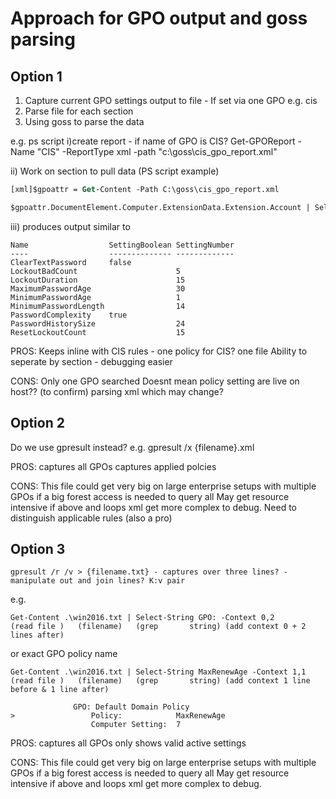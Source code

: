 # Approach for GPO output and goss parsing

## Option 1 
1. Capture current GPO settings output to file - If set via one GPO e.g. cis
2. Parse file for each section
3. Using goss to parse the data


e.g. ps script
i)create report - if name of GPO is CIS?
Get-GPOReport -Name "CIS" -ReportType xml -path "c:\goss\cis_gpo_report.xml"

ii) Work on section to pull data (PS script example)

```ps
[xml]$gpoattr = Get-Content -Path C:\goss\cis_gpo_report.xml

$gpoattr.DocumentElement.Computer.ExtensionData.Extension.Account | Select-Object -Property Name, SettingBoolean, SettingNumber
```

iii) produces output similar to

```shell
Name                  SettingBoolean SettingNumber
----                  -------------- -------------
ClearTextPassword     false                       
LockoutBadCount                      5            
LockoutDuration                      15           
MaximumPasswordAge                   30           
MinimumPasswordAge                   1            
MinimumPasswordLength                14           
PasswordComplexity    true                        
PasswordHistorySize                  24           
ResetLockoutCount                    15  
```

PROS:
Keeps inline with CIS rules - one policy for CIS?
one file
Ability to seperate by section - debugging easier

CONS:
Only one GPO searched
Doesnt mean policy setting are live on host?? (to confirm)
parsing xml which may change?

## Option 2

Do we use gpresult instead?
e.g.
gpresult /x {filename}.xml

PROS:
captures all GPOs
captures applied polcies

CONS:
This file could get very big on large enterprise setups with multiple GPOs 
if a big forest access is needed to query all
May get resource intensive if above and loops
xml get more complex to debug.
Need to distinguish applicable rules (also a pro)

## Option 3

```shell
gpresult /r /v > {filename.txt} - captures over three lines? - manipulate out and join lines? K:v pair
```

e.g.

```shell
Get-Content .\win2016.txt | Select-String GPO: -Context 0,2
(read file )   (filename)   (grep       string) (add context 0 + 2 lines after) 
```

or exact GPO policy name

```shell
Get-Content .\win2016.txt | Select-String MaxRenewAge -Context 1,1
(read file )   (filename)   (grep       string) (add context 1 line before & 1 line after) 
```

```shell
              GPO: Default Domain Policy
>                 Policy:            MaxRenewAge
                  Computer Setting:  7
```

PROS:
captures all GPOs
only shows valid active settings

CONS:
This file could get very big on large enterprise setups with multiple GPOs 
if a big forest access is needed to query all
May get resource intensive if above and loops
xml get more complex to debug.
